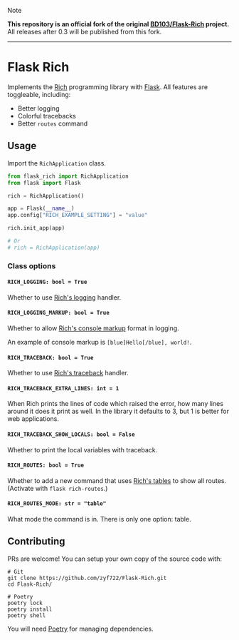 > [!NOTE]
> **This repository is an official fork of the original [BD103/Flask-Rich](https://github.com/BD103/Flask-Rich) project.** All releases after 0.3 will be published from this fork.
---

# Flask Rich

Implements the [Rich](https://pypi.org/project/rich/) programming library with [Flask](https://pypi.org/project/Flask/). All features are toggleable, including:

- Better logging
- Colorful tracebacks
- Better `routes` command

## Usage

Import the `RichApplication` class.

```python
from flask_rich import RichApplication
from flask import Flask

rich = RichApplication()

app = Flask(__name__)
app.config["RICH_EXAMPLE_SETTING"] = "value"

rich.init_app(app)

# Or
# rich = RichApplication(app)
```

### Class options

#### `RICH_LOGGING: bool = True`

Whether to use [Rich's logging](https://rich.readthedocs.io/en/latest/logging.html) handler.

#### `RICH_LOGGING_MARKUP: bool = True`

Whether to allow [Rich's console markup](https://rich.readthedocs.io/en/latest/markup.html#console-markup) format in logging.

An example of console markup is `[blue]Hello[/blue], world!`.

#### `RICH_TRACEBACK: bool = True`

Whether to use [Rich's traceback](https://rich.readthedocs.io/en/latest/traceback.html) handler.

#### `RICH_TRACEBACK_EXTRA_LINES: int = 1`

When Rich prints the lines of code which raised the error, how many lines around it does it print as well. In the library it defaults to 3, but 1 is better for web applications.

#### `RICH_TRACEBACK_SHOW_LOCALS: bool = False`

Whether to print the local variables with traceback.

#### `RICH_ROUTES: bool = True`

Whether to add a new command that uses [Rich's tables](https://rich.readthedocs.io/en/latest/tables.html) to show all routes. (Activate with `flask rich-routes`.)

#### `RICH_ROUTES_MODE: str = "table"`

What mode the command is in. There is only one option: table.

## Contributing

PRs are welcome! You can setup your own copy of the source code with:

```shell
# Git
git clone https://github.com/zyf722/Flask-Rich.git
cd Flask-Rich/

# Poetry
poetry lock
poetry install
poetry shell
```

You will need [Poetry](https://python-poetry.org/) for managing dependencies.